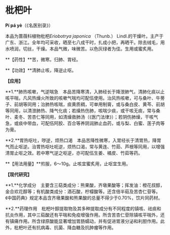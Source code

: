 # 枇杷叶

**Pí pá yè**（《名医别录》）

本品为蔷薇科植物枇杷*Eriobotrya japonica* （Thunb.） Lindl.的干燥叶。主产于广东、浙江。全年均可采收，晒至七八成干时，扎成小把，再晒干。除去绒毛，用水喷润，切丝，干燥。本品气微，味微苦。以色灰绿者为佳。生用或蜜炙用。

**【药性】**苦，微寒。归肺、胃经。

**【功效】**清肺止咳，降逆止呕。

**【应用】**

**1.**肺热咳嗽，气逆喘急　本品苦降寒清，入肺经长于降泄肺气，清肺化痰以止咳平喘，凡风热燥火所致的咳嗽气喘均可配伍使用。治风热咳嗽，可与桑叶、牛蒡子、前胡等同用；治肺热咳喘，痰黄质稠，可单用制膏，或与桑白皮、黄芩、前胡等同用，以清泄肺热、降气化痰；若燥热伤肺，咳喘少痰，或干咳无痰，常与桑叶、麦冬、苦杏仁等同用，如清燥救肺汤（《医门法律》）；若阴伤肺燥，干咳气急，或痰中带血，可配伍阿胶、百合等养阴润肺止血药，或与梨、白蜜、莲子肉等为膏。

**2.**胃热呕吐，哕逆，烦热口渴　本品苦降性微寒，入胃经长于清胃热，降胃气而止呕逆。治胃热呕吐呃逆，烦热口渴，常与黄连、竹茹、芦根等同用，以增强清胃止呕之效。若中寒气逆之呕逆，亦可配伍生姜、橘皮、竹茹等药。

**【用法用量】**煎服，6～10g。止咳宜蜜炙用，止呕宜生用。

**【现代研究】**

**1.**化学成分　主要含三萜类成分：熊果酸，齐墩果酸等；挥发油：橙花叔醇，金合欢花醇等；有机酸类成分：酒石酸，柠檬酸等。还含倍半萜及苦杏仁苷等。《中国药典》规定本品含齐墩果酸和熊果酸的总量不得少于0.70%，饮片同药材。

**2.**药理作用　枇杷叶醇提取物及其多种提取成分有不同程度的镇咳、祛痰和抗炎作用，其中三萜酸还有平喘和免疫增强作用。所含苦杏仁苷除镇咳平喘外，还有镇痛作用。所含绿原酸能显著增加胃肠蠕动，并有促进胃液分泌和利胆作用。此外，枇杷叶还有抗病毒、抗菌、降血糖及抗肿瘤等作用。